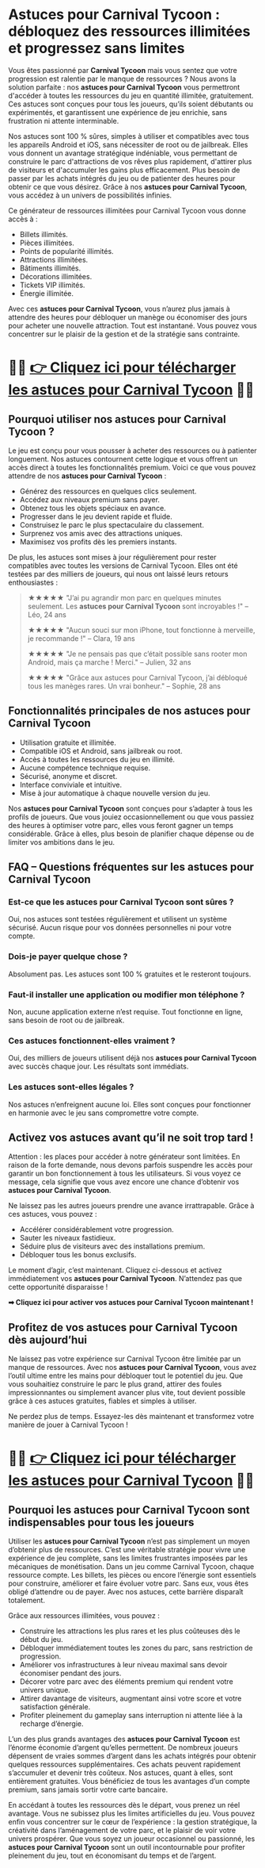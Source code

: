 <h1>Astuces pour Carnival Tycoon : débloquez des ressources illimitées et progressez sans limites</h1>

<p>Vous êtes passionné par <strong>Carnival Tycoon</strong> mais vous sentez que votre progression est ralentie par le manque de ressources ? Nous avons la solution parfaite : nos <strong>astuces pour Carnival Tycoon</strong> vous permettront d'accéder à toutes les ressources du jeu en quantité illimitée, gratuitement. Ces astuces sont conçues pour tous les joueurs, qu’ils soient débutants ou expérimentés, et garantissent une expérience de jeu enrichie, sans frustration ni attente interminable.</p>

<p>Nos astuces sont 100 % sûres, simples à utiliser et compatibles avec tous les appareils Android et iOS, sans nécessiter de root ou de jailbreak. Elles vous donnent un avantage stratégique indéniable, vous permettant de construire le parc d'attractions de vos rêves plus rapidement, d'attirer plus de visiteurs et d'accumuler les gains plus efficacement. Plus besoin de passer par les achats intégrés du jeu ou de patienter des heures pour obtenir ce que vous désirez. Grâce à nos <strong>astuces pour Carnival Tycoon</strong>, vous accédez à un univers de possibilités infinies.</p>

<p>Ce générateur de ressources illimitées pour Carnival Tycoon vous donne accès à :</p>

<ul>
  <li>Billets illimités.</li>
  <li>Pièces illimitées.</li>
  <li>Points de popularité illimités.</li>
  <li>Attractions illimitées.</li>
  <li>Bâtiments illimités.</li>
  <li>Décorations illimitées.</li>
  <li>Tickets VIP illimités.</li>
  <li>Énergie illimitée.</li>
</ul>

<p>Avec ces <strong>astuces pour Carnival Tycoon</strong>, vous n’aurez plus jamais à attendre des heures pour débloquer un manège ou économiser des jours pour acheter une nouvelle attraction. Tout est instantané. Vous pouvez vous concentrer sur le plaisir de la gestion et de la stratégie sans contrainte.</p>

# 🔴🔴 **[👉 Cliquez ici pour télécharger les astuces pour Carnival Tycoon](https://tinyurl.com/JeuxPo)** 🔴🔴

<h2>Pourquoi utiliser nos astuces pour Carnival Tycoon ?</h2>

<p>Le jeu est conçu pour vous pousser à acheter des ressources ou à patienter longuement. Nos astuces contournent cette logique et vous offrent un accès direct à toutes les fonctionnalités premium. Voici ce que vous pouvez attendre de nos <strong>astuces pour Carnival Tycoon</strong> :</p>

<ul>
  <li>Générez des ressources en quelques clics seulement.</li>
  <li>Accédez aux niveaux premium sans payer.</li>
  <li>Obtenez tous les objets spéciaux en avance.</li>
  <li>Progresser dans le jeu devient rapide et fluide.</li>
  <li>Construisez le parc le plus spectaculaire du classement.</li>
  <li>Surprenez vos amis avec des attractions uniques.</li>
  <li>Maximisez vos profits dès les premiers instants.</li>
</ul>

<p>De plus, les astuces sont mises à jour régulièrement pour rester compatibles avec toutes les versions de Carnival Tycoon. Elles ont été testées par des milliers de joueurs, qui nous ont laissé leurs retours enthousiastes :</p>

<blockquote>
  <p><strong>★★★★★</strong> "J’ai pu agrandir mon parc en quelques minutes seulement. Les <strong>astuces pour Carnival Tycoon</strong> sont incroyables !" – Léo, 24 ans</p>
  <p><strong>★★★★★</strong> "Aucun souci sur mon iPhone, tout fonctionne à merveille, je recommande !" – Clara, 19 ans</p>
  <p><strong>★★★★★</strong> "Je ne pensais pas que c’était possible sans rooter mon Android, mais ça marche ! Merci." – Julien, 32 ans</p>
  <p><strong>★★★★★</strong> "Grâce aux astuces pour Carnival Tycoon, j’ai débloqué tous les manèges rares. Un vrai bonheur." – Sophie, 28 ans</p>
</blockquote>

<h2>Fonctionnalités principales de nos astuces pour Carnival Tycoon</h2>

<ul>
  <li>Utilisation gratuite et illimitée.</li>
  <li>Compatible iOS et Android, sans jailbreak ou root.</li>
  <li>Accès à toutes les ressources du jeu en illimité.</li>
  <li>Aucune compétence technique requise.</li>
  <li>Sécurisé, anonyme et discret.</li>
  <li>Interface conviviale et intuitive.</li>
  <li>Mise à jour automatique à chaque nouvelle version du jeu.</li>
</ul>

<p>Nos <strong>astuces pour Carnival Tycoon</strong> sont conçues pour s’adapter à tous les profils de joueurs. Que vous jouiez occasionnellement ou que vous passiez des heures à optimiser votre parc, elles vous feront gagner un temps considérable. Grâce à elles, plus besoin de planifier chaque dépense ou de limiter vos ambitions dans le jeu.</p>

<h2>FAQ – Questions fréquentes sur les astuces pour Carnival Tycoon</h2>

<h3>Est-ce que les astuces pour Carnival Tycoon sont sûres ?</h3>
<p>Oui, nos astuces sont testées régulièrement et utilisent un système sécurisé. Aucun risque pour vos données personnelles ni pour votre compte.</p>

<h3>Dois-je payer quelque chose ?</h3>
<p>Absolument pas. Les astuces sont 100 % gratuites et le resteront toujours.</p>

<h3>Faut-il installer une application ou modifier mon téléphone ?</h3>
<p>Non, aucune application externe n’est requise. Tout fonctionne en ligne, sans besoin de root ou de jailbreak.</p>

<h3>Ces astuces fonctionnent-elles vraiment ?</h3>
<p>Oui, des milliers de joueurs utilisent déjà nos <strong>astuces pour Carnival Tycoon</strong> avec succès chaque jour. Les résultats sont immédiats.</p>

<h3>Les astuces sont-elles légales ?</h3>
<p>Nos astuces n’enfreignent aucune loi. Elles sont conçues pour fonctionner en harmonie avec le jeu sans compromettre votre compte.</p>

<h2>Activez vos astuces avant qu’il ne soit trop tard !</h2>

<p>Attention : les places pour accéder à notre générateur sont limitées. En raison de la forte demande, nous devons parfois suspendre les accès pour garantir un bon fonctionnement à tous les utilisateurs. Si vous voyez ce message, cela signifie que vous avez encore une chance d’obtenir vos <strong>astuces pour Carnival Tycoon</strong>.</p>

<p>Ne laissez pas les autres joueurs prendre une avance irrattrapable. Grâce à ces astuces, vous pouvez :</p>

<ul>
  <li>Accélérer considérablement votre progression.</li>
  <li>Sauter les niveaux fastidieux.</li>
  <li>Séduire plus de visiteurs avec des installations premium.</li>
  <li>Débloquer tous les bonus exclusifs.</li>
</ul>

<p>Le moment d’agir, c’est maintenant. Cliquez ci-dessous et activez immédiatement vos <strong>astuces pour Carnival Tycoon</strong>. N’attendez pas que cette opportunité disparaisse !</p>

<p><strong>➡ Cliquez ici pour activer vos astuces pour Carnival Tycoon maintenant !</strong></p>

<h2>Profitez de vos astuces pour Carnival Tycoon dès aujourd’hui</h2>

<p>Ne laissez pas votre expérience sur Carnival Tycoon être limitée par un manque de ressources. Avec nos <strong>astuces pour Carnival Tycoon</strong>, vous avez l’outil ultime entre les mains pour débloquer tout le potentiel du jeu. Que vous souhaitiez construire le parc le plus grand, attirer des foules impressionnantes ou simplement avancer plus vite, tout devient possible grâce à ces astuces gratuites, fiables et simples à utiliser.</p>

<p>Ne perdez plus de temps. Essayez-les dès maintenant et transformez votre manière de jouer à Carnival Tycoon !</p>

# 🔴🔴 **[👉 Cliquez ici pour télécharger les astuces pour Carnival Tycoon](https://tinyurl.com/JeuxPo)** 🔴🔴

<h2>Pourquoi les astuces pour Carnival Tycoon sont indispensables pour tous les joueurs</h2>

<p>Utiliser les <strong>astuces pour Carnival Tycoon</strong> n’est pas simplement un moyen d’obtenir plus de ressources. C’est une véritable stratégie pour vivre une expérience de jeu complète, sans les limites frustrantes imposées par les mécaniques de monétisation. Dans un jeu comme Carnival Tycoon, chaque ressource compte. Les billets, les pièces ou encore l’énergie sont essentiels pour construire, améliorer et faire évoluer votre parc. Sans eux, vous êtes obligé d’attendre ou de payer. Avec nos astuces, cette barrière disparaît totalement.</p>

<p>Grâce aux ressources illimitées, vous pouvez :</p>

<ul>
  <li>Construire les attractions les plus rares et les plus coûteuses dès le début du jeu.</li>
  <li>Débloquer immédiatement toutes les zones du parc, sans restriction de progression.</li>
  <li>Améliorer vos infrastructures à leur niveau maximal sans devoir économiser pendant des jours.</li>
  <li>Décorer votre parc avec des éléments premium qui rendent votre univers unique.</li>
  <li>Attirer davantage de visiteurs, augmentant ainsi votre score et votre satisfaction générale.</li>
  <li>Profiter pleinement du gameplay sans interruption ni attente liée à la recharge d’énergie.</li>
</ul>

<p>L’un des plus grands avantages des <strong>astuces pour Carnival Tycoon</strong> est l’énorme économie d’argent qu’elles permettent. De nombreux joueurs dépensent de vraies sommes d’argent dans les achats intégrés pour obtenir quelques ressources supplémentaires. Ces achats peuvent rapidement s’accumuler et devenir très coûteux. Nos astuces, quant à elles, sont entièrement gratuites. Vous bénéficiez de tous les avantages d’un compte premium, sans jamais sortir votre carte bancaire.</p>

<p>En accédant à toutes les ressources dès le départ, vous prenez un réel avantage. Vous ne subissez plus les limites artificielles du jeu. Vous pouvez enfin vous concentrer sur le cœur de l’expérience : la gestion stratégique, la créativité dans l’aménagement de votre parc, et le plaisir de voir votre univers prospérer. Que vous soyez un joueur occasionnel ou passionné, les <strong>astuces pour Carnival Tycoon</strong> sont un outil incontournable pour profiter pleinement du jeu, tout en économisant du temps et de l’argent.</p>
